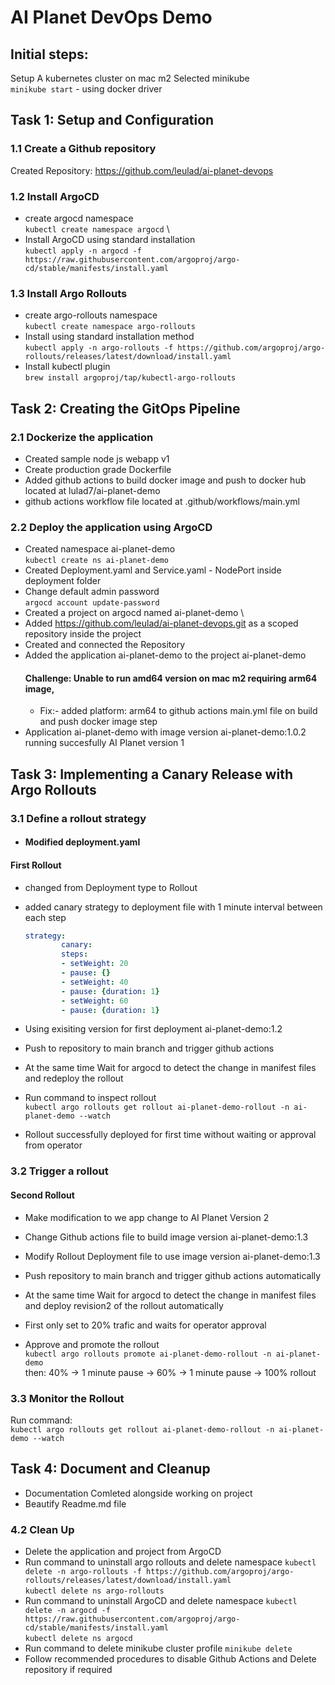 # AI Planet  DevOps Demo

## Initial steps:

Setup A kubernetes cluster on mac m2 Selected minikube \
`minikube start` - using docker driver

## Task 1: Setup and Configuration

### 1.1 Create a Github repository
Created Repository: https://github.com/leulad/ai-planet-devops

### 1.2 Install ArgoCD
- create argocd namespace \
    `kubectl create namespace argocd` \
- Install ArgoCD using standard installation  
        `kubectl apply -n argocd -f https://raw.githubusercontent.com/argoproj/argo-cd/stable/manifests/install.yaml`

### 1.3 Install Argo Rollouts
- create argo-rollouts namespace \
    `kubectl create namespace argo-rollouts` 
- Install using standard installation method \
    `kubectl apply -n argo-rollouts -f https://github.com/argoproj/argo-rollouts/releases/latest/download/install.yaml` 
- Install kubectl plugin \
    `brew install argoproj/tap/kubectl-argo-rollouts`

## Task 2: Creating the GitOps Pipeline

### 2.1 Dockerize the application
- Created sample node js webapp v1 
- Create production grade Dockerfile
- Added github actions to build docker image and push to docker hub located at lulad7/ai-planet-demo 
- github actions workflow file located at .github/workflows/main.yml 

### 2.2 Deploy the application using ArgoCD
- Created namespace ai-planet-demo \
    `kubectl create ns ai-planet-demo` 
- Created Deployment.yaml and Service.yaml - NodePort inside deployment folder
- Change default admin password \
    `argocd account update-password`
- Created a project on argocd named ai-planet-demo \
- Added https://github.com/leulad/ai-planet-devops.git as a scoped repository inside the project
- Created and connected the Repository 
- Added the application ai-planet-demo to the project ai-planet-demo
    #### Challenge: Unable to run amd64 version on mac m2 requiring arm64 image,
    - Fix:- added platform: arm64 to github actions main.yml file on build and push docker image step
- Application ai-planet-demo with image version ai-planet-demo:1.0.2 running succesfully AI Planet version 1

## Task 3: Implementing a Canary Release with Argo Rollouts
    
### 3.1 Define a rollout strategy
- #### Modified deployment.yaml
#### First Rollout
- changed from Deployment type to Rollout
- added canary strategy to deployment file with 1 minute interval between each step
    ```yaml
    strategy:
            canary:
            steps:
            - setWeight: 20
            - pause: {}
            - setWeight: 40
            - pause: {duration: 1}
            - setWeight: 60
            - pause: {duration: 1} 
    ```
- Using exisiting version for first deployment ai-planet-demo:1.2
- Push to repository to main branch and trigger github actions 
- At the same time Wait for argocd to detect the change in manifest files and redeploy the rollout

- Run command to inspect rollout \
            `kubectl argo rollouts get rollout ai-planet-demo-rollout -n ai-planet-demo --watch`
- Rollout successfully deployed for first time without waiting or approval from operator
### 3.2 Trigger a rollout
#### Second Rollout
- Make modification to we app change to AI Planet Version 2
- Change Github actions file to build image version ai-planet-demo:1.3
- Modify Rollout Deployment file to use image version ai-planet-demo:1.3
- Push repository to main branch and trigger github actions automatically 
- At the same time Wait for argocd to detect the change in manifest files and deploy revision2 of the rollout automatically

- First only set to 20% trafic and waits for operator approval
- Approve and promote the rollout \
            `kubectl argo rollouts promote ai-planet-demo-rollout -n ai-planet-demo` \
            then:
            40% -> 1 minute pause -> 60% -> 1 minute pause -> 100% rollout
### 3.3 Monitor the Rollout
Run command: \
    `kubectl argo rollouts get rollout ai-planet-demo-rollout -n ai-planet-demo --watch`
        
## Task 4: Document and Cleanup
- Documentation Comleted alongside working on project
- Beautify Readme.md file
### 4.2 Clean Up
- Delete the application and project from ArgoCD
- Run command to uninstall argo rollouts and delete namespace
    `kubectl delete -n argo-rollouts -f https://github.com/argoproj/argo-rollouts/releases/latest/download/install.yaml` \
    `kubectl delete ns argo-rollouts`
- Run command to uninstall ArgoCD and delete namespace
    `kubectl delete -n argocd -f https://raw.githubusercontent.com/argoproj/argo-cd/stable/manifests/install.yaml` \
    `kubectl delete ns argocd`
- Run command to delete minikube cluster profile
    `minikube delete`
- Follow recommended procedures to disable Github Actions and Delete repository if required


